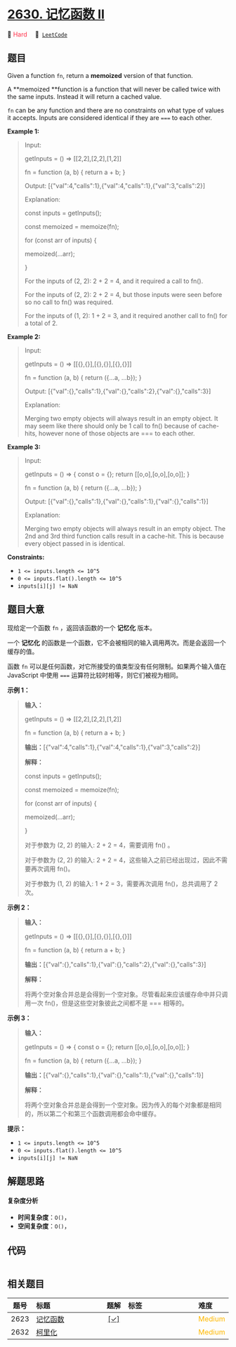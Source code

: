 # [2630. 记忆函数 II](https://leetcode.com/problems/memoize-ii)

🔴 <font color=#ff334b>Hard</font>&emsp; 🔗&ensp;[`LeetCode`](https://leetcode.com/problems/memoize-ii)

## 题目

Given a function `fn`, return a **memoized**  version of that function.

A **memoized  **function is a function that will never be called twice with
the same inputs. Instead it will return a cached value.

`fn` can be any function and there are no constraints on what type of values
it accepts. Inputs are considered identical if they are `===` to each other.



**Example 1:**

> Input: 
> 
> getInputs = () => [[2,2],[2,2],[1,2]]
> 
> fn = function (a, b) { return a + b; }
> 
> Output: [{"val":4,"calls":1},{"val":4,"calls":1},{"val":3,"calls":2}]
> 
> Explanation:
> 
> const inputs = getInputs();
> 
> const memoized = memoize(fn);
> 
> for (const arr of inputs) {
> 
>   memoized(...arr);
> 
> }
> 
> 
> 
> For the inputs of (2, 2): 2 + 2 = 4, and it required a call to fn().
> 
> For the inputs of (2, 2): 2 + 2 = 4, but those inputs were seen before so no call to fn() was required.
> 
> For the inputs of (1, 2): 1 + 2 = 3, and it required another call to fn() for a total of 2.

**Example 2:**

> Input: 
> 
> getInputs = () => [[{},{}],[{},{}],[{},{}]] 
> 
> fn = function (a, b) { return ({...a, ...b}); }
> 
> Output: [{"val":{},"calls":1},{"val":{},"calls":2},{"val":{},"calls":3}]
> 
> Explanation:
> 
> Merging two empty objects will always result in an empty object. It may seem like there should only be 1 call to fn() because of cache-hits, however none of those objects are === to each other.

**Example 3:**

> Input: 
> 
> getInputs = () => { const o = {}; return [[o,o],[o,o],[o,o]]; }
> 
> fn = function (a, b) { return ({...a, ...b}); }
> 
> Output: [{"val":{},"calls":1},{"val":{},"calls":1},{"val":{},"calls":1}]
> 
> Explanation:
> 
> Merging two empty objects will always result in an empty object. The 2nd and 3rd third function calls result in a cache-hit. This is because every object passed in is identical.

**Constraints:**

  * `1 <= inputs.length <= 10^5`
  * `0 <= inputs.flat().length <= 10^5`
  * `inputs[i][j] != NaN`


## 题目大意

现给定一个函数 `fn` ，返回该函数的一个 **记忆化** 版本。

一个 **记忆化** 的函数是一个函数，它不会被相同的输入调用两次。而是会返回一个缓存的值。

函数 `fn` 可以是任何函数，对它所接受的值类型没有任何限制。如果两个输入值在 JavaScript 中使用 `===`
运算符比较时相等，则它们被视为相同。



**示例 1：**

> 
> 
> 
> 
> 
> **输入：** 
> 
> getInputs = () => [[2,2],[2,2],[1,2]]
> 
> fn = function (a, b) { return a + b; }
> 
> **输出：**[{"val":4,"calls":1},{"val":4,"calls":1},{"val":3,"calls":2}]
> 
> **解释：**
> 
> const inputs = getInputs();
> 
> const memoized = memoize(fn);
> 
> for (const arr of inputs) {
> 
>   memoized(...arr);
> 
> }
> 
> 
> 
> 对于参数为 (2, 2) 的输入: 2 + 2 = 4，需要调用 fn() 。
> 
> 对于参数为 (2, 2) 的输入: 2 + 2 = 4，这些输入之前已经出现过，因此不需要再次调用 fn()。
> 
> 对于参数为 (1, 2) 的输入: 1 + 2 = 3，需要再次调用 fn()，总共调用了 2 次。
> 
> 

**示例 2：**

> 
> 
> 
> 
> 
> **输入：**
> 
> getInputs = () => [[{},{}],[{},{}],[{},{}]] 
> 
> fn = function (a, b) { return a + b; }
> 
> **输出：**[{"val":{},"calls":1},{"val":{},"calls":2},{"val":{},"calls":3}]
> 
> **解释：**
> 
> 将两个空对象合并总是会得到一个空对象。尽管看起来应该缓存命中并只调用一次 fn()，但是这些空对象彼此之间都不是 === 相等的。
> 
> 

**示例 3：**

> 
> 
> 
> 
> 
> **输入：** 
> 
> getInputs = () => { const o = {}; return [[o,o],[o,o],[o,o]]; }
> 
> fn = function (a, b) { return ({...a, ...b}); }
> 
> **输出：**[{"val":{},"calls":1},{"val":{},"calls":1},{"val":{},"calls":1}]
> 
> **解释：**
> 
> 将两个空对象合并总是会得到一个空对象。因为传入的每个对象都是相同的，所以第二个和第三个函数调用都会命中缓存。
> 
> 



**提示：**

  * `1 <= inputs.length <= 10^5`
  * `0 <= inputs.flat().length <= 10^5`
  * `inputs[i][j] != NaN`


## 解题思路

#### 复杂度分析

- **时间复杂度**：`O()`，
- **空间复杂度**：`O()`，

## 代码

```javascript

```

## 相关题目

<!-- prettier-ignore -->
| 题号 | 标题 | 题解 | 标签 | 难度 |
| :------: | :------ | :------: | :------ | :------ |
| 2623 | [记忆函数](https://leetcode.com/problems/memoize) | [[✓]](/problem/2623.md) |  | <font color=#ffb800>Medium</font> |
| 2632 | [柯里化](https://leetcode.com/problems/curry) |  |  | <font color=#ffb800>Medium</font> |

<style>
.blue {
    background-color: #096dd9;
    padding: 0.25rem 0.5rem;
    margin: 0;
    font-size: 0.85em;
    border-radius: 3px;
    color: white;
    font-weight: 500;
}
table th:first-of-type { width: 10%; }
table th:nth-of-type(2) { width: 35%; }
table th:nth-of-type(3) { width: 10%; }
table th:nth-of-type(4) { width: 35%; }
table th:nth-of-type(5) { width: 10%; }
</style>
